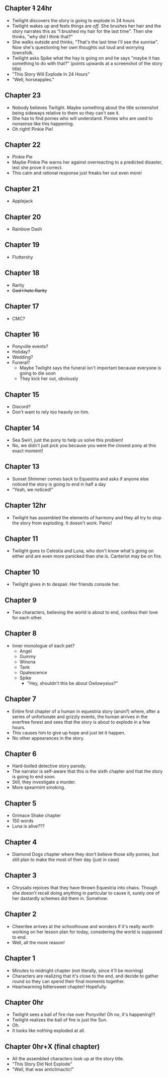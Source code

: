 ## Chapter ~~1~~ 24hr
- Twilight discovers the story is going to explode in 24 hours
- Twilight wakes up and feels things are *off*. She brushes her hair and the story narrates this as "I brushed my hair for the last time". Then she thinks, "why did I think that?"
- She walks outside and thinks, "That's the last time I'll see the sunrise". Now she's questioning her own thoughts out loud and worrying townsfolk.
- Twilight asks Spike what the hay is going on and he says "maybe it has something to do with that?" (points upwards at a screenshot of the story title)
- "This Story Will Explode In 24 Hours"
- "Well, horseapples." 

## Chapter 23
- Nobody believes Twilight. Maybe something about the title screenshot being sideways relative to them so they can't see it.
- She has to find ponies who will understand. Ponies who are used to nonsense like this happening.
- Oh right! Pinkie Pie!

## Chapter 22
- Pinkie Pie
- Maybe Pinkie Pie warns her against overreacting to a predicted disaster, lest she prove it correct.
- This calm and rational response just freaks her out even more!

## Chapter 21
- Applejack

## Chapter 20
- Rainbow Dash

## Chapter 19
- Fluttershy

## Chapter 18
- Rarity
- ~~God I hate Rarity~~

## Chapter 17
- CMC?

## Chapter 16
- Ponyville events?
- Holiday?
- Wedding?
- Funeral?
  - Maybe Twilight says the funeral isn't important because everyone is going to die soon
  - They kick her out, obviously

## Chapter 15
- Discord?
- Don't want to rely too heavily on him.

## Chapter 14
- Sea Swirl, just the pony to help us solve this problem!
- No, we didn't just pick you because you were the closest pony at this exact moment!

## Chapter 13
- Sunset Shimmer comes back to Equestria and asks if anyone else noticed the story is going to end in half a day
- "Yeah, we noticed!"

## Chapter 12hr
- Twilight has assembled the elements of harmony and they all try to stop the story from exploding. It doesn't work. Panic!

## Chapter 11
- Twilight goes to Celestia and Luna, who don't know what's going on either and are even more panicked than she is. Canterlot may be on fire.

## Chapter 10
- Twilight gives in to despair. Her friends console her.

## Chapter 9
- Two characters, believing the world is about to end, confess their love for each other.

## Chapter 8
- Inner monologue of each pet?
  - Angel
  - Gummy
  - Winona
  - Tank
  - Opalescence
  - Spike
    - "Hey, shouldn't this be about Owlowysius?"

## Chapter 7
- Entire first chapter of a human in equestria story (anon?) where, after a series of unfortunate and grizzly events, the human arrives in the everfree forest and sees that the story is about to explode in a few hours.
- This causes him to give up hope and just let it happen.
- No other appearances in the story.

## Chapter 6
- Hard-boiled detective story parody.
- The narrator is self-aware that this is the sixth chapter and that the story is going to end soon.
- Still, they investigate a murder. 
- More spearmint smoking.

## Chapter 5
- Grimace Shake chapter
- 150 words
- Luna is alive???

## Chapter 4
- Diamond Dogs chapter where they don't believe those silly ponies, but still plan to make the most of their day (just in case)

## Chapter 3
- Chrysalis rejoices that they have thrown Equestria into chaos. Though she doesn't recall doing anything in particular to cause it, surely *one* of her dastardly schemes did them in. Somehow.

## Chapter 2
- Cheerilee arrives at the schoolhouse and wonders if it's really worth working on her lesson plan for today, considering the world is supposed to end.
- Well, all the more reason!

## Chapter 1
- Minutes to midnight chapter (not literally, since it'll be morning)
- Characters are realizing that it's close to the end, and decide to gather round so they can spend their final moments together.
- Heartwarming bittersweet chapter! Hopefully.

## Chapter 0hr
- Twilight sees a ball of fire rise over Ponyville! Oh no, it's happening!!!
- Twilight realizes the ball of fire is just the Sun.
- Oh.
- It looks like nothing exploded at all. 

## Chapter 0hr+X (final chapter)
- All the assembled characters look up at the story title.
- "This Story Did Not Explode"
- "Well, that was anticlimactic!"